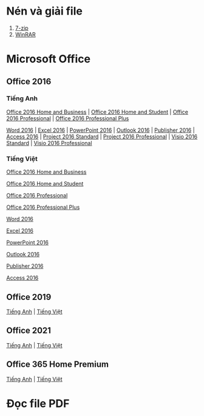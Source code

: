 # Nén và giải file
1. [7-zip](https://www.7-zip.org/a/7z2301-arm64.exe)
2. [WinRAR](https://www.win-rar.com/fileadmin/winrar-versions/winrar/winrar-x64-624.exe)
# Microsoft Office
## Office 2016
### Tiếng Anh
[Office 2016 Home and Business](https://officecdn.microsoft.com/db/492350F6-3A01-4F97-B9C0-C7C6DDF67D60/media/en-US/HomeBusinessRetail.img) | [Office 2016 Home and Student](https://officecdn.microsoft.com/db/492350F6-3A01-4F97-B9C0-C7C6DDF67D60/media/en-US/HomeStudentRetail.img) | [Office 2016 Professional](https://officecdn.microsoft.com/db/492350F6-3A01-4F97-B9C0-C7C6DDF67D60/media/en-US/ProfessionalRetail.img) | [Office 2016 Professional Plus](https://officecdn.microsoft.com/db/492350F6-3A01-4F97-B9C0-C7C6DDF67D60/media/en-US/ProPlusRetail.img)

[Word 2016](https://officecdn.microsoft.com/db/492350F6-3A01-4F97-B9C0-C7C6DDF67D60/media/en-US/WordRetail.img) | [Excel 2016](https://officecdn.microsoft.com/db/492350F6-3A01-4F97-B9C0-C7C6DDF67D60/media/en-US/ExcelRetail.img) | [PowerPoint 2016](https://officecdn.microsoft.com/db/492350F6-3A01-4F97-B9C0-C7C6DDF67D60/media/en-US/PowerPointRetail.img) | [Outlook 2016](https://officecdn.microsoft.com/db/492350F6-3A01-4F97-B9C0-C7C6DDF67D60/media/en-US/OutlookRetail.img) | [Publisher 2016](https://officecdn.microsoft.com/db/492350F6-3A01-4F97-B9C0-C7C6DDF67D60/media/en-US/PublisherRetail.img) | [Access 2016](https://officecdn.microsoft.com/db/492350F6-3A01-4F97-B9C0-C7C6DDF67D60/media/en-US/AccessRetail.img) | [Project 2016 Standard](https://officecdn.microsoft.com/db/492350F6-3A01-4F97-B9C0-C7C6DDF67D60/media/en-US/ProjectStdRetail.img) | [Project 2016 Professional](https://officecdn.microsoft.com/db/492350F6-3A01-4F97-B9C0-C7C6DDF67D60/media/en-US/ProjectProRetail.img) | [Visio 2016 Standard](https://officecdn.microsoft.com/db/492350F6-3A01-4F97-B9C0-C7C6DDF67D60/media/en-US/VisioStdRetail.img) | [Visio 2016 Professional](https://officecdn.microsoft.com/db/492350F6-3A01-4F97-B9C0-C7C6DDF67D60/media/en-US/VisioProRetail.img)
### Tiếng Việt
[Office 2016 Home and Business](https://officecdn.microsoft.com/db/492350F6-3A01-4F97-B9C0-C7C6DDF67D60/media/vi-VN/HomeBusinessRetail.img)

[Office 2016 Home and Student](https://officecdn.microsoft.com/db/492350F6-3A01-4F97-B9C0-C7C6DDF67D60/media/vi-VN/HomeStudentRetail.img)

[Office 2016 Professional](https://officecdn.microsoft.com/db/492350F6-3A01-4F97-B9C0-C7C6DDF67D60/media/vi-VN/ProfessionalRetail.img)

[Office 2016 Professional Plus](https://officecdn.microsoft.com/db/492350F6-3A01-4F97-B9C0-C7C6DDF67D60/media/vi-VN/ProPlusRetail.img)

[Word 2016](https://officecdn.microsoft.com/db/492350F6-3A01-4F97-B9C0-C7C6DDF67D60/media/vi-VN/WordRetail.img)

[Excel 2016](https://officecdn.microsoft.com/db/492350F6-3A01-4F97-B9C0-C7C6DDF67D60/media/vi-VN/ExcelRetail.img)

[PowerPoint 2016](https://officecdn.microsoft.com/db/492350F6-3A01-4F97-B9C0-C7C6DDF67D60/media/vi-VN/PowerPointRetail.img)

[Outlook 2016](https://officecdn.microsoft.com/db/492350F6-3A01-4F97-B9C0-C7C6DDF67D60/media/vi-VN/OutlookRetail.img)

[Publisher 2016](https://officecdn.microsoft.com/db/492350F6-3A01-4F97-B9C0-C7C6DDF67D60/media/vi-VN/PublisherRetail.img)

[Access 2016](https://officecdn.microsoft.com/db/492350F6-3A01-4F97-B9C0-C7C6DDF67D60/media/vi-VN/AccessRetail.img)
## Office 2019
[Tiếng Anh]() | [Tiếng Việt]()
## Office 2021
[Tiếng Anh]() | [Tiếng Việt]()
## Office 365 Home Premium
[Tiếng Anh]() | [Tiếng Việt]()

# Đọc file PDF
